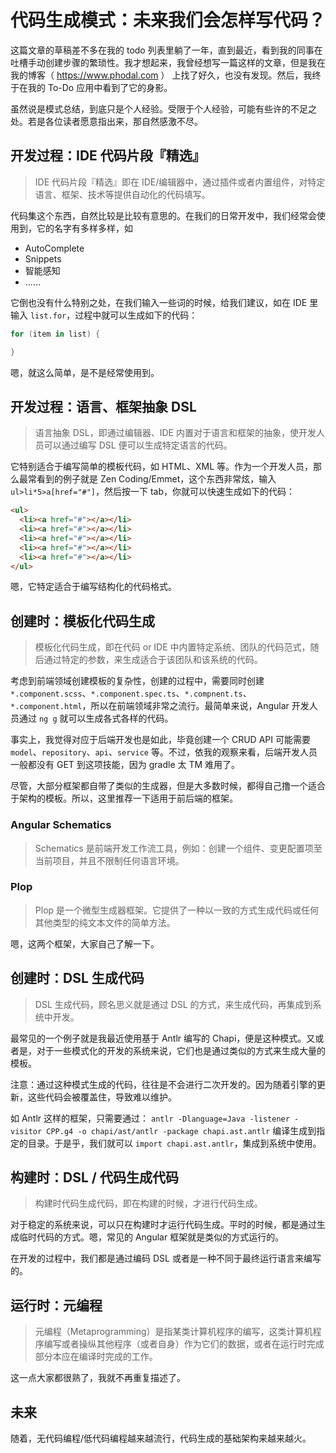 # 代码生成模式：未来我们会怎样写代码？

这篇文章的草稿差不多在我的 todo 列表里躺了一年，直到最近，看到我的同事在吐槽手动创建步骤的繁琐性。我才想起来，我曾经想写一篇这样的文章，但是我在我的博客（ https://www.phodal.com ） 上找了好久，也没有发现。然后，我终于在我的 To-Do 应用中看到了它的身影。

虽然说是模式总结，到底只是个人经验。受限于个人经验，可能有些许的不足之处。若是各位读者愿意指出来，那自然感激不尽。

## 开发过程：IDE 代码片段『精选』

> IDE 代码片段『精选』即在 IDE/编辑器中，通过插件或者内置组件，对特定语言、框架、技术等提供自动化的代码填写。

代码集这个东西，自然比较是比较有意思的。在我们的日常开发中，我们经常会使用到，它的名字有多样多样，如

 - AutoComplete
 - Snippets
 - 智能感知
 - ……

它倒也没有什么特别之处，在我们输入一些词的时候，给我们建议，如在 IDE 里输入 `list.for`，过程中就可以生成如下的代码：

```kotlin
for (item in list) {

}
```

嗯，就这么简单，是不是经常使用到。

## 开发过程：语言、框架抽象 DSL

> 语言抽象 DSL，即通过编辑器、IDE 内置对于语言和框架的抽象，使开发人员可以通过编写 DSL 便可以生成特定语言的代码。

它特别适合于编写简单的模板代码，如 HTML、XML 等。作为一个开发人员，那么最常看到的例子就是 Zen Coding/Emmet，这个东西非常炫，输入 `ul>li*5>a[href="#"]`，然后按一下 tab，你就可以快速生成如下的代码：

```html
<ul>
  <li><a href="#"></a></li>
  <li><a href="#"></a></li>
  <li><a href="#"></a></li>
  <li><a href="#"></a></li>
  <li><a href="#"></a></li>
</ul>
```

嗯，它特定适合于编写结构化的代码格式。

## 创建时：模板化代码生成

> 模板化代码生成，即在代码 or IDE 中内置特定系统、团队的代码范式，随后通过特定的参数，来生成适合于该团队和该系统的代码。

考虑到前端领域创建模板的复杂性，创建的过程中，需要同时创建 `*.component.scss`、`*.component.spec.ts`、`*.compnent.ts`、`*.component.html`，所以在前端领域非常之流行。最简单来说，Angular 开发人员通过 `ng g` 就可以生成各式各样的代码。

事实上，我觉得对应于后端开发也是如此，毕竟创建一个 CRUD API 可能需要 `model`、`repository`、`api`、`service` 等。不过，依我的观察来看，后端开发人员一般都没有 GET 到这项技能，因为 gradle 太 TM 难用了。

尽管，大部分框架都自带了类似的生成器，但是大多数时候，都得自己撸一个适合于架构的模板。所以，这里推荐一下适用于前后端的框架。

### Angular Schematics

> Schematics 是前端开发工作流工具，例如：创建一个组件、变更配置项至当前项目，并且不限制任何语言环境。

### Plop

> Plop 是一个微型生成器框架。它提供了一种以一致的方式生成代码或任何其他类型的纯文本文件的简单方法。

嗯，这两个框架，大家自己了解一下。

## 创建时：DSL 生成代码

> DSL 生成代码，顾名思义就是通过 DSL 的方式，来生成代码，再集成到系统中开发。

最常见的一个例子就是我最近使用基于 Antlr 编写的 Chapi，便是这种模式。又或者是，对于一些模式化的开发的系统来说，它们也是通过类似的方式来生成大量的模板。

注意：通过这种模式生成的代码，往往是不会进行二次开发的。因为随着引擎的更新，这些代码会被覆盖住，导致难以维护。

如 Antlr 这样的框架，只需要通过： `antlr -Dlanguage=Java -listener -visitor CPP.g4 -o chapi/ast/antlr -package chapi.ast.antlr` 编译生成到指定的目录。于是乎，我们就可以 `import chapi.ast.antlr`，集成到系统中使用。

## 构建时：DSL / 代码生成代码

> 构建时代码生成代码，即在构建的时候，才进行代码生成。

对于稳定的系统来说，可以只在构建时才运行代码生成。平时的时候，都是通过生成临时代码的方式。嗯，常见的 Angular 框架就是类似的方式运行的。

在开发的过程中，我们都是通过编码 DSL 或者是一种不同于最终运行语言来编写的。

## 运行时：元编程

> 元编程（Metaprogramming）是指某类计算机程序的编写，这类计算机程序编写或者操纵其他程序（或者自身）作为它们的数据，或者在运行时完成部分本应在编译时完成的工作。

这一点大家都很熟了，我就不再重复描述了。

## 未来

随着，无代码编程/低代码编程越来越流行，代码生成的基础架构来越来越火。


